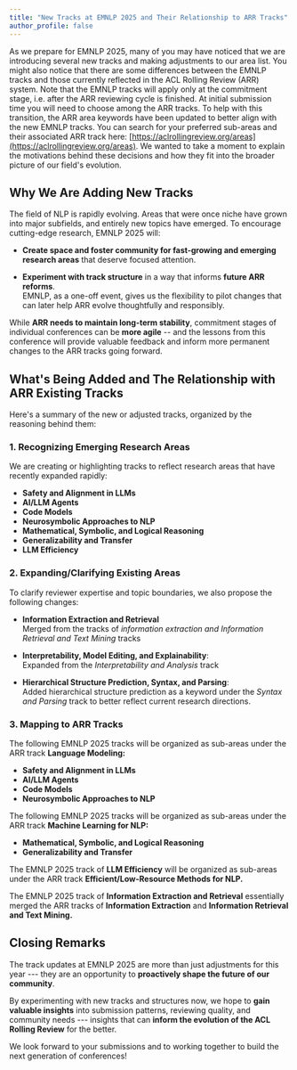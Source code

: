 ```yaml
---
title: "New Tracks at EMNLP 2025 and Their Relationship to ARR Tracks"
author_profile: false
---
```


As we prepare for EMNLP 2025, many of you may have noticed that we are introducing several new tracks and making adjustments to our area list. You might also notice that there are some differences between the EMNLP tracks and those currently reflected in the ACL Rolling Review (ARR) system. Note that the EMNLP tracks will apply only at the commitment stage, i.e. after the ARR reviewing cycle is finished. At initial submission time you will need to choose among the ARR tracks. To help with this transition, the ARR area keywords have been updated to better align with the new EMNLP tracks. You can search for your preferred sub-areas and their associated ARR track here: [https://aclrollingreview.org/areas](https://aclrollingreview.org/areas). We wanted to take a moment to explain the motivations behind these decisions and how they fit into the broader picture of our field's evolution.

## Why We Are Adding New Tracks

The field of NLP is rapidly evolving. Areas that were once niche have grown into major subfields, and entirely new topics have emerged. To encourage cutting-edge research, EMNLP 2025 will:

- **Create space and foster community for fast-growing and emerging research areas** that deserve focused attention.

- **Experiment with track structure** in a way that informs **future ARR reforms**.  
  EMNLP, as a one-off event, gives us the flexibility to pilot changes that can later help ARR evolve thoughtfully and responsibly.

While **ARR needs to maintain long-term stability**, commitment stages of individual conferences can be **more agile** -- and the lessons from this conference will provide valuable feedback and inform more permanent changes to the ARR tracks going forward.

## What's Being Added and The Relationship with ARR Existing Tracks

Here's a summary of the new or adjusted tracks, organized by the reasoning behind them:

### 1. Recognizing Emerging Research Areas

We are creating or highlighting tracks to reflect research areas that have recently expanded rapidly:

- **Safety and Alignment in LLMs**
- **AI/LLM Agents**
- **Code Models**
- **Neurosymbolic Approaches to NLP**
- **Mathematical, Symbolic, and Logical Reasoning**
- **Generalizability and Transfer**
- **LLM Efficiency**

### 2. Expanding/Clarifying Existing Areas

To clarify reviewer expertise and topic boundaries, we also propose the following changes:

- **Information Extraction and Retrieval**  
  Merged from the tracks of *information extraction and Information Retrieval and Text Mining* tracks

- **Interpretability, Model Editing, and Explainability**:  
  Expanded from the *Interpretability and Analysis* track

- **Hierarchical Structure Prediction, Syntax, and Parsing**:  
  Added hierarchical structure prediction as a keyword under the *Syntax and Parsing* track to better reflect current research directions.

### 3. Mapping to ARR Tracks

The following EMNLP 2025 tracks will be organized as sub-areas under the ARR track **Language Modeling:**

- **Safety and Alignment in LLMs**
- **AI/LLM Agents**
- **Code Models**
- **Neurosymbolic Approaches to NLP**

The following EMNLP 2025 tracks will be organized as sub-areas under the ARR track **Machine Learning for NLP:**

- **Mathematical, Symbolic, and Logical Reasoning**
- **Generalizability and Transfer**

The EMNLP 2025 track of **LLM Efficiency** will be organized as sub-areas under the ARR track **Efficient/Low-Resource Methods for NLP.**

The EMNLP 2025 track of **Information Extraction and Retrieval** essentially merged the ARR tracks of **Information Extraction** and **Information Retrieval and Text Mining.**

## Closing Remarks

The track updates at EMNLP 2025 are more than just adjustments for this year --- they are an opportunity to **proactively shape the future of our community**.

By experimenting with new tracks and structures now, we hope to **gain valuable insights** into submission patterns, reviewing quality, and community needs --- insights that can **inform the evolution of the ACL Rolling Review** for the better.

We look forward to your submissions and to working together to build the next generation of conferences!